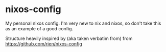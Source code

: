 # nixos-config
My personal nixos config. I'm very new to nix and nixos, so don't take this as an example of a good config.

Structure heavily inspired by (aka taken verbatim from) from https://github.com/rien/nixos-config
